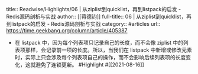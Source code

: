 title:: Readwise/Highlights/06 | 从ziplist到quicklist，再到listpack的启发 - Redis源码剖析与实战
author:: [[蒋德钧]]
full-title:: 06 | 从ziplist到quicklist，再到listpack的启发 - Redis源码剖析与实战
category:: #articles
url:: https://time.geekbang.org/column/article/405387

- 在 listpack 中，因为每个列表项只记录自己的长度，而不会像 ziplist 中的列表项那样，会记录前一项的长度。所以，当我们在 listpack 中新增或修改元素时，实际上只会涉及每个列表项自己的操作，而不会影响后续列表项的长度变化，这就避免了连锁更新。 #Highlight #[[2021-08-16]]
